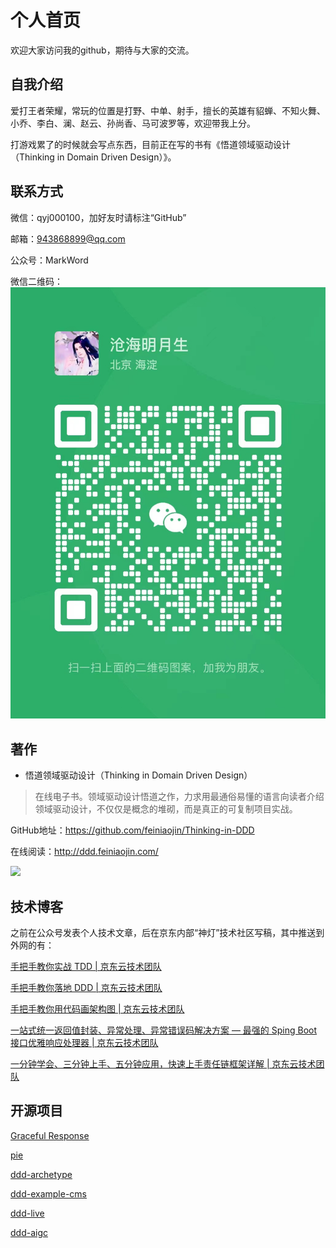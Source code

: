 # 个人首页

欢迎大家访问我的github，期待与大家的交流。

## 自我介绍

爱打王者荣耀，常玩的位置是打野、中单、射手，擅长的英雄有貂蝉、不知火舞、小乔、李白、澜、赵云、孙尚香、马可波罗等，欢迎带我上分。

打游戏累了的时候就会写点东西，目前正在写的书有《悟道领域驱动设计（Thinking in Domain Driven Design）》。

## 联系方式

微信：qyj000100，加好友时请标注“GitHub”

邮箱：943868899@qq.com

公众号：MarkWord

微信二维码：
![微信二维码](qr.jpg)
## 著作

- 悟道领域驱动设计（Thinking in Domain Driven Design）

>在线电子书。领域驱动设计悟道之作，力求用最通俗易懂的语言向读者介绍领域驱动设计，不仅仅是概念的堆砌，而是真正的可复制项目实战。

GitHub地址：https://github.com/feiniaojin/Thinking-in-DDD

在线阅读：http://ddd.feiniaojin.com/

![](https://s1.ax1x.com/2023/06/16/pCQu1pV.png)

## 技术博客

之前在公众号发表个人技术文章，后在京东内部“神灯”技术社区写稿，其中推送到外网的有：

[手把手教你实战 TDD | 京东云技术团队](https://my.oschina.net/u/4090830/blog/10082614)

[手把手教你落地 DDD | 京东云技术团队](https://my.oschina.net/u/4090830/blog/9428733)

[手把手教你用代码画架构图 | 京东云技术团队](https://my.oschina.net/u/4090830/blog/8774268)

[一站式统一返回值封装、异常处理、异常错误码解决方案 — 最强的 Sping Boot 接口优雅响应处理器 | 京东云技术团队](https://my.oschina.net/u/4090830/blog/8724862)

[一分钟学会、三分钟上手、五分钟应用，快速上手责任链框架详解 | 京东云技术团队](https://my.oschina.net/u/4090830/blog/8707474)

## 开源项目

[Graceful Response](https://github.com/feiniaojin/graceful-response)

[pie](https://github.com/feiniaojin/pie)

[ddd-archetype](https://github.com/feiniaojin/ddd-archetype)

[ddd-example-cms](https://github.com/feiniaojin/ddd-example-cms)

[ddd-live](https://github.com/feiniaojin/ddd-live)

[ddd-aigc](https://github.com/feiniaojin/ddd-aigc)


